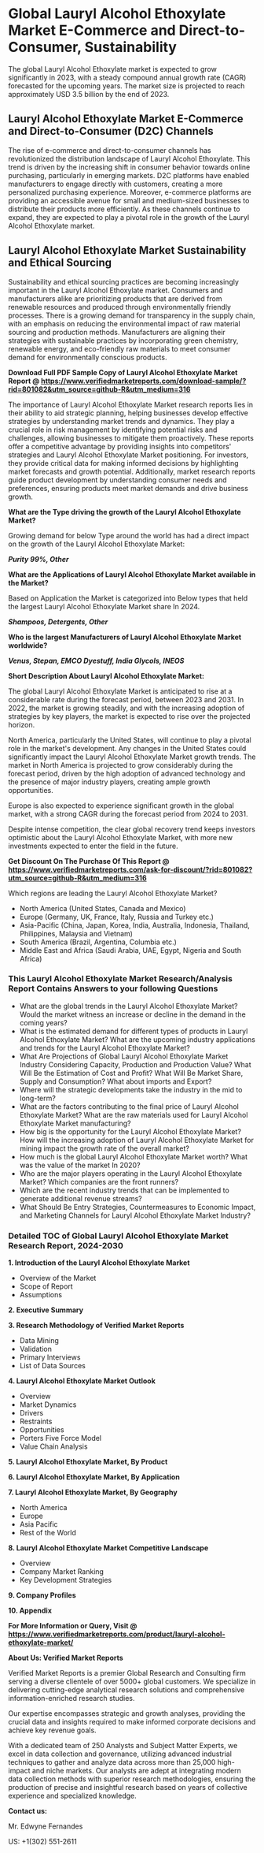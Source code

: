 <h1>Global Lauryl Alcohol Ethoxylate Market E-Commerce and Direct-to-Consumer, Sustainability</h1><p class=""><p>The global Lauryl Alcohol Ethoxylate market is expected to grow significantly in 2023, with a steady compound annual growth rate (CAGR) forecasted for the upcoming years. The market size is projected to reach approximately USD 3.5 billion by the end of 2023.</p><h2>Lauryl Alcohol Ethoxylate Market E-Commerce and Direct-to-Consumer (D2C) Channels</h2><p>The rise of e-commerce and direct-to-consumer channels has revolutionized the distribution landscape of Lauryl Alcohol Ethoxylate. This trend is driven by the increasing shift in consumer behavior towards online purchasing, particularly in emerging markets. D2C platforms have enabled manufacturers to engage directly with customers, creating a more personalized purchasing experience. Moreover, e-commerce platforms are providing an accessible avenue for small and medium-sized businesses to distribute their products more efficiently. As these channels continue to expand, they are expected to play a pivotal role in the growth of the Lauryl Alcohol Ethoxylate market.</p><h2>Lauryl Alcohol Ethoxylate Market Sustainability and Ethical Sourcing</h2><p>Sustainability and ethical sourcing practices are becoming increasingly important in the Lauryl Alcohol Ethoxylate market. Consumers and manufacturers alike are prioritizing products that are derived from renewable resources and produced through environmentally friendly processes. There is a growing demand for transparency in the supply chain, with an emphasis on reducing the environmental impact of raw material sourcing and production methods. Manufacturers are aligning their strategies with sustainable practices by incorporating green chemistry, renewable energy, and eco-friendly raw materials to meet consumer demand for environmentally conscious products.</p></p><p class=""><strong>Download Full PDF Sample Copy of Lauryl Alcohol Ethoxylate Market Report @ <a href="https://www.verifiedmarketreports.com/download-sample/?rid=801082&utm_source=github-R&utm_medium=316" target="_blank">https://www.verifiedmarketreports.com/download-sample/?rid=801082&utm_source=github-R&utm_medium=316</a></strong></p><p>The importance of&nbsp;Lauryl Alcohol Ethoxylate Market research reports lies in their ability to aid strategic planning, helping businesses develop effective strategies by understanding market trends and dynamics. They play a crucial role in risk management by identifying potential risks and challenges, allowing businesses to mitigate them proactively. These reports offer a competitive advantage by providing insights into competitors' strategies and Lauryl Alcohol Ethoxylate Market positioning. For investors, they provide critical data for making informed decisions by highlighting market forecasts and growth potential. Additionally, market research reports guide product development by understanding consumer needs and preferences, ensuring products meet market demands and drive business growth.</p><p><strong>What are the&nbsp;Type driving the growth of the Lauryl Alcohol Ethoxylate Market?</strong></p><p id="" class="">Growing demand for below Type around the world has had a direct impact on the growth of the Lauryl Alcohol Ethoxylate Market:</p><p class=""><em><strong>Purity 99%, Other</strong></em></p><p class=""><strong>What are the&nbsp;Applications&nbsp;of Lauryl Alcohol Ethoxylate Market available in the Market?</strong></p><p id="" class="">Based on Application the Market is categorized into Below types that held the largest Lauryl Alcohol Ethoxylate Market share In 2024.</p><p class=""><em><strong>Shampoos, Detergents, Other</strong></em></p><p class=""><strong>Who is the largest Manufacturers of Lauryl Alcohol Ethoxylate Market worldwide?</strong></p><p><em><strong>Venus, Stepan, EMCO Dyestuff, India Glycols, INEOS</strong></em></p><p id="" class=""><strong>Short Description About Lauryl Alcohol Ethoxylate Market:</strong></p><p>The global Lauryl Alcohol Ethoxylate Market is anticipated to rise at a considerable rate during the forecast period, between 2023 and 2031. In 2022, the market is growing steadily, and with the increasing adoption of strategies by key players, the market is expected to rise over the projected horizon.</p><p>North America, particularly the United States, will continue to play a pivotal role in the market's development. Any changes in the United States could significantly impact the Lauryl Alcohol Ethoxylate Market growth trends. The market in North America is projected to grow considerably during the forecast period, driven by the high adoption of advanced technology and the presence of major industry players, creating ample growth opportunities.</p><p>Europe is also expected to experience significant growth in the global market, with a strong CAGR during the forecast period from 2024 to 2031.</p><p>Despite intense competition, the clear global recovery trend keeps investors optimistic about the Lauryl Alcohol Ethoxylate Market, with more new investments expected to enter the field in the future.</p><p id="" class=""><strong>Get Discount On The Purchase Of This Report @ <a href="https://www.verifiedmarketreports.com/ask-for-discount/?rid=801082?utm_source=github-R&utm_medium=316" target="_blank">https://www.verifiedmarketreports.com/ask-for-discount/?rid=801082?utm_source=github-R&utm_medium=316</a></strong></p><p class="">Which regions are leading the Lauryl Alcohol Ethoxylate Market?</p><ul><li>North America (United States, Canada and Mexico)</li><li>Europe (Germany, UK, France, Italy, Russia and Turkey etc.)</li><li>Asia-Pacific (China, Japan, Korea, India, Australia, Indonesia, Thailand, Philippines, Malaysia and Vietnam)</li><li>South America (Brazil, Argentina, Columbia etc.)</li><li>Middle East and Africa (Saudi Arabia, UAE, Egypt, Nigeria and South Africa)</li></ul><h3 id="" class="">This Lauryl Alcohol Ethoxylate Market Research/Analysis Report Contains Answers to your following Questions</h3><ul><li>What are the global trends in the Lauryl Alcohol Ethoxylate Market? Would the market witness an increase or decline in the demand in the coming years?</li><li>What is the estimated demand for different types of products in Lauryl Alcohol Ethoxylate Market? What are the upcoming industry applications and trends for the Lauryl Alcohol Ethoxylate Market?</li><li>What Are Projections of Global Lauryl Alcohol Ethoxylate Market Industry Considering Capacity, Production and Production Value? What Will Be the Estimation of Cost and Profit? What Will Be Market Share, Supply and Consumption? What about imports and Export?</li><li>Where will the strategic developments take the industry in the mid to long-term?</li><li>What are the factors contributing to the final price of Lauryl Alcohol Ethoxylate Market? What are the raw materials used for Lauryl Alcohol Ethoxylate Market manufacturing?</li><li>How big is the opportunity for the Lauryl Alcohol Ethoxylate Market? How will the increasing adoption of Lauryl Alcohol Ethoxylate Market for mining impact the growth rate of the overall market?</li><li>How much is the global Lauryl Alcohol Ethoxylate Market worth? What was the value of the market In 2020?</li><li>Who are the major players operating in the Lauryl Alcohol Ethoxylate Market? Which companies are the front runners?</li><li>Which are the recent industry trends that can be implemented to generate additional revenue streams?</li><li>What Should Be Entry Strategies, Countermeasures to Economic Impact, and Marketing Channels for Lauryl Alcohol Ethoxylate Market Industry?</li></ul><h3 id="" class="">Detailed TOC of Global Lauryl Alcohol Ethoxylate Market Research Report, 2024-2030</h3><p id="" class=""><strong>1. Introduction of the Lauryl Alcohol Ethoxylate Market</strong></p><ul><li>Overview of the Market</li><li>Scope of Report</li><li>Assumptions</li></ul><p id="" class=""><strong>2. Executive Summary</strong></p><p id="" class=""><strong>3. Research Methodology of Verified Market Reports</strong></p><ul><li>Data Mining</li><li>Validation</li><li>Primary Interviews</li><li>List of Data Sources</li></ul><p id="" class=""><strong>4. Lauryl Alcohol Ethoxylate Market Outlook</strong></p><ul><li>Overview</li><li>Market Dynamics</li><li>Drivers</li><li>Restraints</li><li>Opportunities</li><li>Porters Five Force Model</li><li>Value Chain Analysis</li></ul><p id="" class=""><strong>5. Lauryl Alcohol Ethoxylate Market, By Product</strong></p><p id="" class=""><strong>6. Lauryl Alcohol Ethoxylate Market, By Application</strong></p><p id="" class=""><strong>7. Lauryl Alcohol Ethoxylate Market, By Geography</strong></p><ul><li>North America</li><li>Europe</li><li>Asia Pacific</li><li>Rest of the World</li></ul><p id="" class=""><strong>8. Lauryl Alcohol Ethoxylate Market Competitive Landscape</strong></p><ul><li>Overview</li><li>Company Market Ranking</li><li>Key Development Strategies</li></ul><p id="" class=""><strong>9. Company Profiles</strong></p><p id="" class=""><strong>10. Appendix</strong></p><p id="" class=""><strong>For More Information or Query, Visit @ <a href="https://www.verifiedmarketreports.com/product/lauryl-alcohol-ethoxylate-market/" target="_blank">https://www.verifiedmarketreports.com/product/lauryl-alcohol-ethoxylate-market/</a></strong></p><p id="" class=""><strong>About Us: Verified Market Reports</strong></p><p id="" class="">Verified Market Reports is a premier Global Research and Consulting firm serving a diverse clientele of over 5000+ global customers. We specialize in delivering cutting-edge analytical research solutions and comprehensive information-enriched research studies.</p><p id="" class="">Our expertise encompasses strategic and growth analyses, providing the crucial data and insights required to make informed corporate decisions and achieve key revenue goals.</p><p id="" class="">With a dedicated team of 250 Analysts and Subject Matter Experts, we excel in data collection and governance, utilizing advanced industrial techniques to gather and analyze data across more than 25,000 high-impact and niche markets. Our analysts are adept at integrating modern data collection methods with superior research methodologies, ensuring the production of precise and insightful research based on years of collective experience and specialized knowledge.</p><p id="" class=""><strong>Contact us:</strong></p><p id="" class="">Mr. Edwyne Fernandes</p><p id="" class="">US: +1(302) 551-2611</p>
